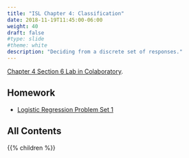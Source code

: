 ```yaml
---
title: "ISL Chapter 4: Classification"
date: 2018-11-19T11:45:00-06:00
weight: 40
draft: false
#type: slide
#theme: white
description: "Deciding from a discrete set of responses."
---
```


[Chapter 4 Section 6
Lab in Colaboratory](https://colab.research.google.com/drive/1M1fukzCHH5AkiKg6UFudn82ad_MAFQeD).

## Homework

* [Logistic Regression Problem Set 1](https://colab.research.google.com/drive/1i9XhvuyvLAFshJk0cQkR3jbRjpXpDPsF)

## All Contents

{{% children %}}
